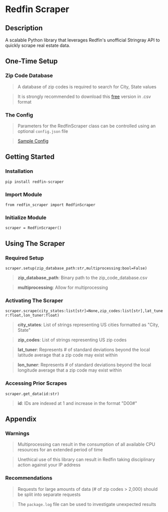 ﻿# Redfin Scraper

## Description
A scalable Python library that leverages Redfin's unofficial Stringray API to quickly scrape real estate data.

## One-Time Setup
### Zip Code Database
> A database of zip codes is required to search for City, State values  

> It is strongly recommended to download this [free](https://www.unitedstateszipcodes.org/zip-code-database/#) version in .csv format
### The Config
> Parameters for the RedfinScraper class can be controlled using an optional `config.json` file  

> [Sample Config](https://github.com/ryansherby/RedfinScraper/blob/main/config.json)



## Getting Started
### Installation
`pip install redfin-scraper`

### Import Module
`from redfin_scraper import RedfinScraper`  

### Initialize Module
`scraper = RedfinScraper()`

## Using The Scraper
### Required Setup
`scraper.setup(zip_database_path:str,multiprocessing:bool=False)`

> **zip_database_path**: Binary path to the zip_code_database.csv  

> **multiprocessing**: Allow for multiprocessing

### Activating The Scraper
`scraper.scrape(city_states:list[str]=None,zip_codes:list[str],lat_tuner:float,lon_tuner:float)`
>**city_states**: List of strings representing US cities formatted as "City, State"  

>**zip_codes**: List of strings representing US zip codes  

>**lat_tuner**: Represents # of standard deviations beyond the local latitude average that a zip code may exist within   

>**lon_tuner**: Represents # of standard deviations beyond the local longitude average that a zip code may exist within  

### Accessing Prior Scrapes
`scraper.get_data(id:str)`
>**id**: IDs are indexed at 1 and increase in the format "D00#"

## Appendix
### Warnings
> Multiprocessing can result in the consumption of all available CPU resources for an extended period of time  

> Unethical use of this library can result in Redfin taking disciplinary action against your IP address  

### Recommendations
> Requests for large amounts of data (# of zip codes > 2,000) should be split into separate requests  

> The `package.log` file can be used to investigate unexpected results
